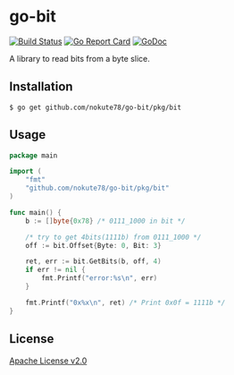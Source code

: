 # go-bit

[![Build Status](https://travis-ci.org/nokute78/go-bit.svg?branch=master)](https://travis-ci.org/nokute78/go-bit)
[![Go Report Card](https://goreportcard.com/badge/github.com/nokute78/go-bit)](https://goreportcard.com/report/github.com/nokute78/go-bit)
[![GoDoc](https://godoc.org/github.com/nokute78/go-bit/pkg/bit?status.svg)](https://godoc.org/github.com/nokute78/go-bit/pkg/bit)

A library to read bits from a byte slice.

## Installation

```
$ go get github.com/nokute78/go-bit/pkg/bit
```

## Usage
```go
package main

import (
	"fmt"
	"github.com/nokute78/go-bit/pkg/bit"
)

func main() {
	b := []byte{0x78} /* 0111_1000 in bit */

	/* try to get 4bits(1111b) from 0111_1000 */
	off := bit.Offset{Byte: 0, Bit: 3}

	ret, err := bit.GetBits(b, off, 4)
	if err != nil {
		fmt.Printf("error:%s\n", err)
	}

	fmt.Printf("0x%x\n", ret) /* Print 0x0f = 1111b */
}
```
## License

[Apache License v2.0](https://www.apache.org/licenses/LICENSE-2.0)